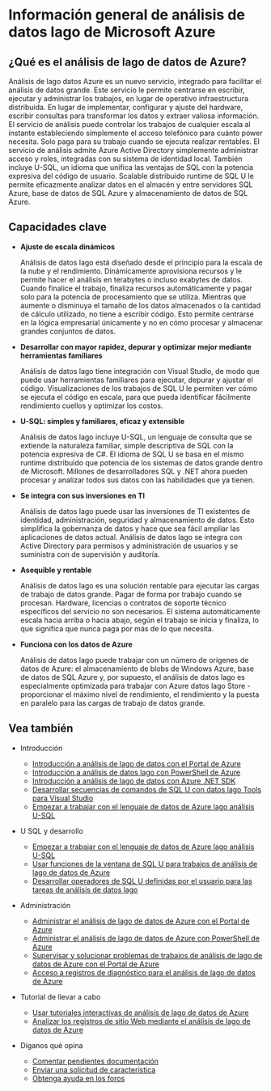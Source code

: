 <properties 
   pageTitle="Información general de análisis de datos lago de Microsoft Azure | Azure" 
   description="Análisis de datos lago es un servicio de cálculo de datos de Azure grande que le permite utilizar datos para dirigir su negocio con la información obtenida de los datos en la nube, independientemente de dónde se e independientemente de su tamaño. Análisis de datos lago habilita esto en la forma más sencilla, mayor escalabilidad y más económico forma posible. " 
   services="data-lake-analytics" 
   documentationCenter="" 
   authors="edmacauley" 
   manager="jhubbard" 
   editor="cgronlun"/>
 
<tags
   ms.service="data-lake-analytics"
   ms.devlang="na"
   ms.topic="get-started-article"
   ms.tgt_pltfrm="na"
   ms.workload="big-data" 
   ms.date="05/16/2016"
   ms.author="edmaca"/>

# <a name="overview-of-microsoft-azure-data-lake-analytics"></a>Información general de análisis de datos lago de Microsoft Azure

## <a name="what-is-azure-data-lake-analytics"></a>¿Qué es el análisis de lago de datos de Azure?

Análisis de lago datos Azure es un nuevo servicio, integrado para facilitar el análisis de datos grande. Este servicio le permite centrarse en escribir, ejecutar y administrar los trabajos, en lugar de operativo infraestructura distribuida. En lugar de implementar, configurar y ajuste del hardware, escribir consultas para transformar los datos y extraer valiosa información. El servicio de análisis puede controlar los trabajos de cualquier escala al instante estableciendo simplemente el acceso telefónico para cuánto power necesita. Solo paga para su trabajo cuando se ejecuta realizar rentables. El servicio de análisis admite Azure Active Directory simplemente administrar acceso y roles, integradas con su sistema de identidad local. También incluye U-SQL, un idioma que unifica las ventajas de SQL con la potencia expresiva del código de usuario. Scalable distribuido runtime de SQL U le permite eficazmente analizar datos en el almacén y entre servidores SQL Azure, base de datos de SQL Azure y almacenamiento de datos de SQL Azure.


## <a name="key-capabilities"></a>Capacidades clave

- **Ajuste de escala dinámicos** 

    Análisis de datos lago está diseñado desde el principio para la escala de la nube y el rendimiento.  Dinámicamente aprovisiona recursos y le permite hacer el análisis en terabytes o incluso exabytes de datos. Cuando finalice el trabajo, finaliza recursos automáticamente y pagar solo para la potencia de procesamiento que se utiliza. Mientras que aumente o disminuya el tamaño de los datos almacenados o la cantidad de cálculo utilizado, no tiene a escribir código. Esto permite centrarse en la lógica empresarial únicamente y no en cómo procesar y almacenar grandes conjuntos de datos. 

- **Desarrollar con mayor rapidez, depurar y optimizar mejor mediante herramientas familiares**

    Análisis de datos lago tiene integración con Visual Studio, de modo que puede usar herramientas familiares para ejecutar, depurar y ajustar el código. Visualizaciones de los trabajos de SQL U le permiten ver cómo se ejecuta el código en escala, para que pueda identificar fácilmente rendimiento cuellos y optimizar los costos. 

- **U-SQL: simples y familiares, eficaz y extensible**

    Análisis de datos lago incluye U-SQL, un lenguaje de consulta que se extiende la naturaleza familiar, simple descriptiva de SQL con la potencia expresiva de C#. El idioma de SQL U se basa en el mismo runtime distribuido que potencia de los sistemas de datos grande dentro de Microsoft. Millones de desarrolladores SQL y .NET ahora pueden procesar y analizar todos sus datos con las habilidades que ya tienen.

- **Se integra con sus inversiones en TI**

    Análisis de datos lago puede usar las inversiones de TI existentes de identidad, administración, seguridad y almacenamiento de datos. Esto simplifica la gobernanza de datos y hace que sea fácil ampliar las aplicaciones de datos actual. Análisis de datos lago se integra con Active Directory para permisos y administración de usuarios y se suministra con de supervisión y auditoría.

- **Asequible y rentable**

    Análisis de datos lago es una solución rentable para ejecutar las cargas de trabajo de datos grande. Pagar de forma por trabajo cuando se procesan. Hardware, licencias o contratos de soporte técnico específicos del servicio no son necesarios. El sistema automáticamente escala hacia arriba o hacia abajo, según el trabajo se inicia y finaliza, lo que significa que nunca paga por más de lo que necesita. 

- **Funciona con los datos de Azure**

    Análisis de datos lago puede trabajar con un número de orígenes de datos de Azure: el almacenamiento de blobs de Windows Azure, base de datos de SQL Azure y, por supuesto, el análisis de datos lago es especialmente optimizada para trabajar con Azure datos lago Store - proporcionar el máximo nivel de rendimiento, el rendimiento y la puesta en paralelo para las cargas de trabajo de datos grande.

## <a name="see-also"></a>Vea también

- Introducción
    - [Introducción a análisis de lago de datos con el Portal de Azure](data-lake-analytics-get-started-portal.md)
    - [Introducción a análisis de datos lago con PowerShell de Azure](data-lake-analytics-get-started-powershell.md)
    - [Introducción a análisis de lago de datos con Azure .NET SDK](data-lake-analytics-get-started-net-sdk.md)
    - [Desarrollar secuencias de comandos de SQL U con datos lago Tools para Visual Studio](data-lake-analytics-data-lake-tools-get-started.md)
    - [Empezar a trabajar con el lenguaje de datos de Azure lago análisis U-SQL](data-lake-analytics-u-sql-get-started.md)
    
- U SQL y desarrollo
    - [Empezar a trabajar con el lenguaje de datos de Azure lago análisis U-SQL](data-lake-analytics-u-sql-get-started.md)
    - [Usar funciones de la ventana de SQL U para trabajos de análisis de lago de datos de Azure](data-lake-analytics-use-window-functions.md)
    - [Desarrollar operadores de SQL U definidas por el usuario para las tareas de análisis de datos lago](data-lake-analytics-u-sql-develop-user-defined-operators.md)
    
- Administración
    - [Administrar el análisis de lago de datos de Azure con el Portal de Azure](data-lake-analytics-manage-use-portal.md)
    - [Administrar el análisis de lago de datos de Azure con PowerShell de Azure](data-lake-analytics-manage-use-powershell.md)
    - [Supervisar y solucionar problemas de trabajos de análisis de lago de datos de Azure con el Portal de Azure](data-lake-analytics-monitor-and-troubleshoot-jobs-tutorial.md)
    - [Acceso a registros de diagnóstico para el análisis de lago de datos de Azure](data-lake-analytics-diagnostic-logs.md)

- Tutorial de llevar a cabo
    - [Usar tutoriales interactivas de análisis de lago de datos de Azure](data-lake-analytics-use-interactive-tutorials.md)
    - [Analizar los registros de sitio Web mediante el análisis de lago de datos de Azure](data-lake-analytics-analyze-weblogs.md)

- Díganos qué opina
    - [Comentar pendientes documentación](data-lake-analytics-documentation-backlog.md)
    - [Enviar una solicitud de característica](http://aka.ms/adlafeedback)
    - [Obtenga ayuda en los foros](http://aka.ms/adlaforums)


